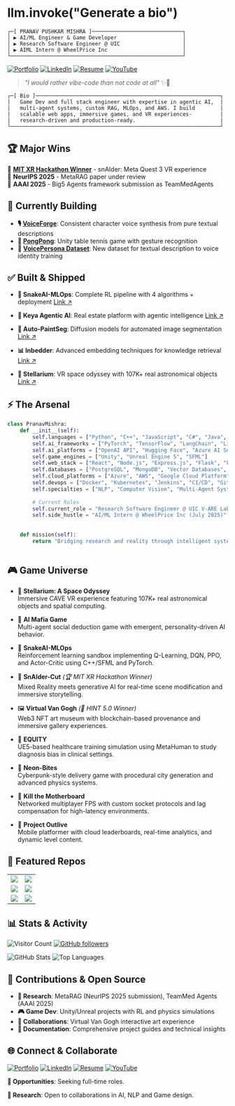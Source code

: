 # llm.invoke("Generate a bio")
```ascii
┌─[ PRANAV PUSHKAR MISHRA ]─────────────────────────────┐
│ ▶ AI/ML Engineer & Game Developer                     │
│ ▶ Research Software Engineer @ UIC                    │
│ ▶ AIML Intern @ WheelPrice Inc                        │
└───────────────────────────────────────────────────────┘
```

[![Portfolio](https://img.shields.io/badge/-Portfolio-000?style=for-the-badge&logo=vercel&logoColor=white)](https://portfolio-pranav-mishra-paranoid.vercel.app)
[![LinkedIn](https://img.shields.io/badge/-LinkedIn-0A66C2?style=for-the-badge&logo=linkedin&logoColor=white)](https://www.linkedin.com/in/pranavgamedev/)
[![Resume](https://img.shields.io/badge/-Resume-4B0082?style=for-the-badge&logo=read-the-docs&logoColor=white)](https://portfolio-pranav-mishra-paranoid.vercel.app/resume)
[![YouTube](https://img.shields.io/badge/-YouTube-8B0000?style=for-the-badge&logo=youtube&logoColor=white)](https://www.youtube.com/@parano1dgames/featured)

> *"I would rather vibe-code than not code at all"* ✨🚀
```ascii
┌─[ Bio ]───────────────────────────────────────────────────────────┐
|   Game Dev and full stack engineer with expertise in agentic AI,  |
|   multi-agent systems, custom RAG, MLOps, and AWS. I build        |
|   scalable web apps, immersive games, and VR experiences-         |
|   research-driven and production-ready.                           |
└───────────────────────────────────────────────────────────────────┘
```


## 🏆 Major Wins
🥇 **[MIT XR Hackathon Winner](https://codeberg.org/reality-hack-2024/snAIder)** - snAIder: Meta Quest 3 VR experience  
📝 **NeurIPS 2025** - MetaRAG paper under review  
📝 **AAAI 2025** - Big5 Agents framework submission as TeamMedAgents 

## 🚧 Currently Building
- **🎙️ [VoiceForge](https://github.com/PranavMishra17/VoiceForge--Forge-Character-Voices-from-Pure-Text)**: Consistent character voice synthesis from pure textual descriptions
- **🏓 [PongPong](https://github.com/PranavMishra17/PongPong)**: Unity table tennis game with gesture recognition
- **🎯 [VoicePersona Dataset](https://github.com/PranavMishra17/globe2-qwen2-voice-describer)**: New dataset for textual description to voice identity training 

## ✅ Built & Shipped

- **🐍 SnakeAI-MLOps**: Complete RL pipeline with 4 algorithms + deployment [Link ↗](https://github.com/PranavMishra17/SnakeAI-MLOps)

- **🏡 Keya Agentic AI**: Real estate platform with agentic intelligence  [Link ↗](https://github.com/Archit1706/cs532-project)

- **🎨 Auto-PaintSeg**: Diffusion models for automated image segmentation [Link ↗](https://github.com/PranavMishra17/Auto-Prompting-for-PaintSeg)

- **📊 Inbedder**: Advanced embedding techniques for knowledge retrieval [Link ↗](https://github.com/Hjhirp/InBedder)

- **🌌 Stellarium**: VR space odyssey with 107K+ real astronomical objects [Link ↗](https://github.com/PranavMishra17/Stellarium-A-Space-Odyssey-VR-star-system)


## ⚡ The Arsenal
```python
class PranavMishra:
    def __init__(self):
        self.languages = ["Python", "C++", "JavaScript", "C#", "Java", "Rust", "TypeScript"]
        self.ai_frameworks = ["PyTorch", "TensorFlow", "LangChain", "LibTorch", "Transformers"]
        self.ai_platforms = ["OpenAI API", "Hugging Face", "Azure AI Services", "Pinecone"]
        self.game_engines = ["Unity", "Unreal Engine 5", "SFML"]
        self.web_stack = ["React", "Node.js", "Express.js", "Flask", "FastAPI", "Django"]
        self.databases = ["PostgreSQL", "MongoDB", "Vector Databases", "Pinecone", "CosmosDB"]
        self.cloud_platforms = ["Azure", "AWS", "Google Cloud Platform"]
        self.devops = ["Docker", "Kubernetes", "Jenkins", "CI/CD", "Git"]
        self.specialties = ["NLP", "Computer Vision", "Multi-Agent Systems", "RL", "RAG Systems", "Diffusion Models"]
        
        # Current Roles
        self.current_role = "Research Software Engineer @ UIC V-ARE Labs (Feb 2024)"
        self.side_hustle = "AI/ML Intern @ WheelPrice Inc (July 2025)"
        
    
    def mission(self):
        return "Bridging research and reality through intelligent systems 🤖⚡"
    
```
## 🎮 Game Universe

- 🌌 **Stellarium: A Space Odyssey**  
  Immersive CAVE VR experience featuring 107K+ real astronomical objects and spatial computing.

- 🤖 **AI Mafia Game**  
  Multi-agent social deduction game with emergent, personality-driven AI behavior.

- 🐍 **SnakeAI-MLOps**  
  Reinforcement learning sandbox implementing Q-Learning, DQN, PPO, and Actor-Critic using C++/SFML and PyTorch.

- 🎨 **SnAIder-Cut** *(🏆 MIT XR Hackathon Winner)*  
  Mixed Reality meets generative AI for real-time scene modification and immersive storytelling.

- 🖼️ **Virtual Van Gogh** *(🥇 HINT 5.0 Winner)*  
  Web3 NFT art museum with blockchain-based provenance and immersive gallery experiences.

- 🏥 **EQUITY**  
  UE5-based healthcare training simulation using MetaHuman to study diagnosis bias in clinical settings.

- 🌃 **Neon-Bites**  
  Cyberpunk-style delivery game with procedural city generation and advanced physics systems.

- 🔫 **Kill the Motherboard**  
  Networked multiplayer FPS with custom socket protocols and lag compensation for high-latency environments.

- 🚀 **Project Outlive**  
  Mobile platformer with cloud leaderboards, real-time analytics, and dynamic level content.



## 🌟 Featured Repos
<!-- Custom 2-column layout using raw HTML for GitHub README compatibility -->
<table>
  <tr>
    <td><a href="https://github.com/PranavMishra17/ResumeCraft-Latex-resume-optimizer"><img src="https://github-readme-stats.vercel.app/api/pin/?username=PranavMishra17&repo=ResumeCraft-Latex-resume-optimizer&theme=dark" /></a></td>
    <td><a href="https://github.com/PranavMishra17/Metadata-Enrichment-with-LLMs-for-RAGs-Internal-Knowledge-Retrieval"><img src="https://github-readme-stats.vercel.app/api/pin/?username=PranavMishra17&repo=Metadata-Enrichment-with-LLMs-for-RAGs-Internal-Knowledge-Retrieval&theme=dark" /></a></td>
  </tr>
  <tr>
    <td><a href="https://github.com/TheGreatFellow/virtual-van-gogh"><img src="https://github-readme-stats.vercel.app/api/pin/?username=TheGreatFellow&repo=virtual-van-gogh&theme=dark" /></a></td>
    <td><a href="https://github.com/PranavMishra17/Big5-Agents"><img src="https://github-readme-stats.vercel.app/api/pin/?username=PranavMishra17&repo=Big5-Agents&theme=dark" /></a></td>
  </tr>
  <tr>
    <td><a href="https://github.com/PranavMishra17/Auto-Prompting-for-PaintSeg"><img src="https://github-readme-stats.vercel.app/api/pin/?username=PranavMishra17&repo=Auto-Prompting-for-PaintSeg&theme=dark" /></a></td>
    <td><a href="https://github.com/PranavMishra17/MedRAG-Avatar-Platform-IVORY"><img src="https://github-readme-stats.vercel.app/api/pin/?username=PranavMishra17&repo=MedRAG-Avatar-Platform-IVORY&theme=dark" /></a></td>
  </tr>
</table>


## 📊 Stats & Activity
![Visitor Count](https://visitor-badge.laobi.icu/badge?page_id=PranavMishra17.PranavMishra17&label=Unique%20Visitors&color=0ea5e9)
[![GitHub followers](https://img.shields.io/github/followers/PranavMishra17?style=social)](https://github.com/PranavMishra17)

![GitHub Stats](https://github-readme-stats.vercel.app/api?username=PranavMishra17&show_icons=true&theme=dark&hide_border=true)
![Top Languages](https://github-readme-stats.vercel.app/api/top-langs/?username=PranavMishra17&layout=compact&theme=dark&hide_border=true)


## 🎯 Contributions & Open Source
- **🔬 Research**: MetaRAG (NeurIPS 2025 submission), TeamMed Agents (AAAI 2025)
- **🎮 Game Dev**: Unity/Unreal projects with RL and physics simulations  
- **🤝 Collaborations**: Virtual Van Gogh interactive art experience
- **📝 Documentation**: Comprehensive project guides and technical insights



## 🌐 Connect & Collaborate

[![Portfolio](https://img.shields.io/badge/-Portfolio-000?style=for-the-badge&logo=vercel&logoColor=white)](https://portfolio-pranav-mishra-paranoid.vercel.app)
[![LinkedIn](https://img.shields.io/badge/-LinkedIn-0A66C2?style=for-the-badge&logo=linkedin&logoColor=white)](https://www.linkedin.com/in/pranavgamedev/)
[![Resume](https://img.shields.io/badge/-Resume-4B0082?style=for-the-badge&logo=read-the-docs&logoColor=white)](https://portfolio-pranav-mishra-paranoid.vercel.app/resume)
[![YouTube](https://img.shields.io/badge/-YouTube-8B0000?style=for-the-badge&logo=youtube&logoColor=white)](https://www.youtube.com/@parano1dgames/featured)

**📧 Opportunities**: Seeking full-time roles.

**🔬 Research**: Open to collaborations in AI, NLP and Game design.  

